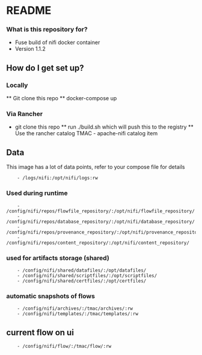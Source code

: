 # README #

### What is this repository for? ###

* Fuse build of nifi docker container
* Version 1.1.2

## How do I get set up? ###

### Locally 
** Git clone this repo
** docker-compose up

### Via Rancher
* git clone this repo
** run ./build.sh which will push this to the registry
** Use the rancher catalog TMAC - apache-nifi catalog item

## Data 

This image has a lot of data points, refer to your compose file for details


        - /logs/nifi:/opt/nifi/logs:rw
### Used during runtime 
        - /config/nifi/repos/flowfile_repository/:/opt/nifi/flowfile_repository/
        - /config/nifi/repos/database_repository/:/opt/nifi/database_repository/
        - /config/nifi/repos/provenance_repository/:/opt/nifi/provenance_repository/
        - /config/nifi/repos/content_repository/:/opt/nifi/content_repository/
### used for artifacts storage (shared)
        - /config/nifi/shared/datafiles/:/opt/datafiles/
        - /config/nifi/shared/scriptfiles/:/opt/scriptfiles/
        - /config/nifi/shared/certfiles/:/opt/certfiles/
### automatic snapshots of flows 
        - /config/nifi/archives/:/tmac/archives/:rw
        - /config/nifi/templates/:/tmac/templates/:rw
## current flow on ui
        - /config/nifi/flow/:/tmac/flow/:rw